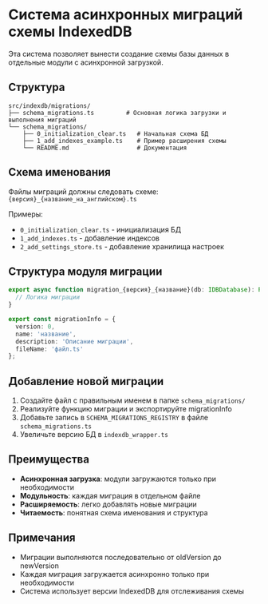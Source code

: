 # Система асинхронных миграций схемы IndexedDB

Эта система позволяет вынести создание схемы базы данных в отдельные модули с асинхронной загрузкой.

## Структура

```
src/indexdb/migrations/
├── schema_migrations.ts         # Основная логика загрузки и выполнения миграций
└── schema_migrations/
    ├── 0_initialization_clear.ts   # Начальная схема БД
    ├── 1_add_indexes_example.ts    # Пример расширения схемы
    └── README.md                   # Документация
```

## Схема именования

Файлы миграций должны следовать схеме: `{версия}_{название_на_английском}.ts`

Примеры:
- `0_initialization_clear.ts` - инициализация БД
- `1_add_indexes.ts` - добавление индексов
- `2_add_settings_store.ts` - добавление хранилища настроек

## Структура модуля миграции

```typescript
export async function migration_{версия}_{название}(db: IDBDatabase): Promise<void> {
  // Логика миграции
}

export const migrationInfo = {
  version: 0,
  name: 'название',
  description: 'Описание миграции',
  fileName: 'файл.ts'
};
```

## Добавление новой миграции

1. Создайте файл с правильным именем в папке `schema_migrations/`
2. Реализуйте функцию миграции и экспортируйте migrationInfo
3. Добавьте запись в `SCHEMA_MIGRATIONS_REGISTRY` в файле `schema_migrations.ts`
4. Увеличьте версию БД в `indexdb_wrapper.ts`

## Преимущества

- **Асинхронная загрузка**: модули загружаются только при необходимости
- **Модульность**: каждая миграция в отдельном файле
- **Расширяемость**: легко добавлять новые миграции
- **Читаемость**: понятная схема именования и структура

## Примечания

- Миграции выполняются последовательно от oldVersion до newVersion
- Каждая миграция загружается асинхронно только при необходимости
- Система использует версии IndexedDB для отслеживания схемы
